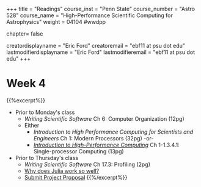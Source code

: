 +++
title = "Readings"
course_inst = "Penn State"
course_number = "Astro 528"
course_name = "High-Performance Scientific Computing for Astrophysics"
weight = 04104  #wwdpp

chapter= false

creatordisplayname = "Eric Ford"
creatoremail = "ebf11 at psu dot edu"
lastmodifierdisplayname = "Eric Ford"
lastmodifieremail = "ebf11 at psu dot edu"
+++


# Week 4
{{%excerpt%}}
- Prior to Monday's class
   + _Writing Scientific Software_ Ch 6: Computer Organization (12pg)
   +  Either
      + _Introduction to High Performance Computing for Scientists and Engineers_ Ch 1: Modern Processors (32pg) -or-
      + [_Introduction to High-Performance Computing_](https://bitbucket.org/VictorEijkhout/hpc-book-and-course/raw/56042d49a3375ba15d55e5958e67f87c1b87d37b/EijkhoutIntroToHPC.pdf) Ch 1-1.3.4.1: Single-processor Computing (13pg)
- Prior to Thursday's class
   + _Writing Scientific Software_ Ch 17.3: Profiling (2pg)
   + [Why does Julia work so well?](http://ucidatascienceinitiative.github.io/IntroToJulia/Html/WhyJulia)
   + [Submit Project Proposal](/lessons/week4/project)
{{%/excerpt%}}
